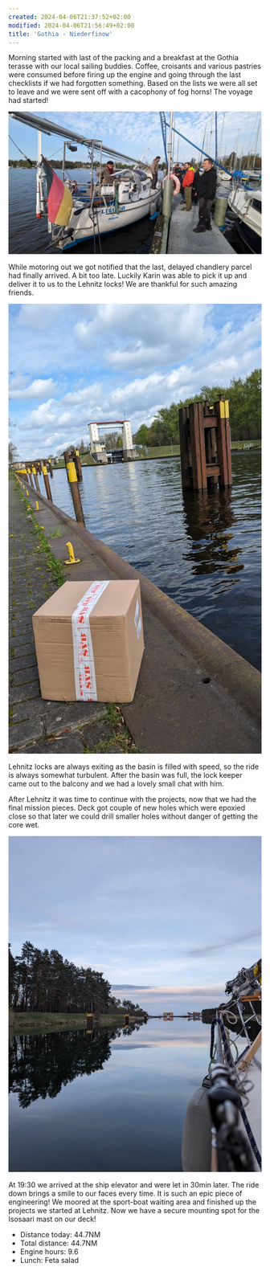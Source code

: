 ```yaml
---
created: 2024-04-06T21:37:52+02:00
modified: 2024-04-06T21:56:49+02:00
title: 'Gothia - Niederfinow'
---
```


Morning started with last of the packing and a breakfast at the Gothia terasse with our local sailing buddies. Coffee, croisants and various pastries were consumed before firing up the engine and going through the last checklists if we had forgotten something. Based on the lists we were all set to leave and we were sent off with a cacophony of fog horns! The voyage had started!

![Image](../2024/0151961ceeb2f70454f537a9f90b673f.jpg) 

While motoring out we got notified that the last, delayed chandlery parcel had finally arrived. A bit too late. Luckily Karin was able to pick it up and deliver it to us to the Lehnitz locks! We are thankful for such amazing friends.

![Image](../2024/e2b58531a264560631ef5a310ba3aae6.jpg) 

Lehnitz locks are always exiting as the basin is filled with speed, so the ride is always somewhat turbulent. After the basin was full, the lock keeper came out to the balcony and we had a lovely small chat with him. 

After Lehnitz it was time to continue with the projects, now that we had the final mission pieces. Deck got couple of new holes which were epoxied close so that later we could drill smaller holes without danger of getting the core wet.

![Image](../2024/5b61f962ac8f901e2527fd8e08e114d7.jpg) 

At 19:30 we arrived at the ship elevator and were let in 30min later. The ride down brings a smile to our faces every time. It is such an epic piece of engineering! We moored at the sport-boat waiting area and finished up the projects we started at Lehnitz. Now we have a secure mounting spot for the Isosaari mast on our deck!

* Distance today: 44.7NM
* Total distance: 44.7NM
* Engine hours: 9.6
* Lunch: Feta salad
